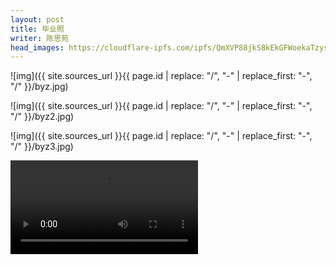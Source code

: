 ```yaml
---
layout: post
title: 毕业照
writer: 陈思苑
head_images: https://cloudflare-ipfs.com/ipfs/QmXVP88jkS8kEkGFWoekaTzys7jfnf9RMwdDcXfXENNp1B/2019-11-21-yun-dong-hui/01.jpg
---
```


![img]({{ site.sources_url }}{{ page.id | replace: "/", "-" | replace_first: "-", "/" }}/byz.jpg)

![img]({{ site.sources_url }}{{ page.id | replace: "/", "-" | replace_first: "-", "/" }}/byz2.jpg)

![img]({{ site.sources_url }}{{ page.id | replace: "/", "-" | replace_first: "-", "/" }}/byz3.jpg)

<video class="container" controls="controls">
        <source src="{{ site.ipfs_video }}{{ page.id | replace: "/", "-" | replace_first: "-", "/" }}/by.mp4"/>
</video>